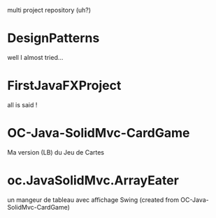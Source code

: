 multi project repository (uh?)

# DesignPatterns
well I almost tried...

# FirstJavaFXProject
all is said !

# OC-Java-SolidMvc-CardGame
Ma version (LB) du Jeu de Cartes 

# oc.JavaSolidMvc.ArrayEater 
un mangeur de tableau avec affichage Swing
(created from OC-Java-SolidMvc-CardGame)

